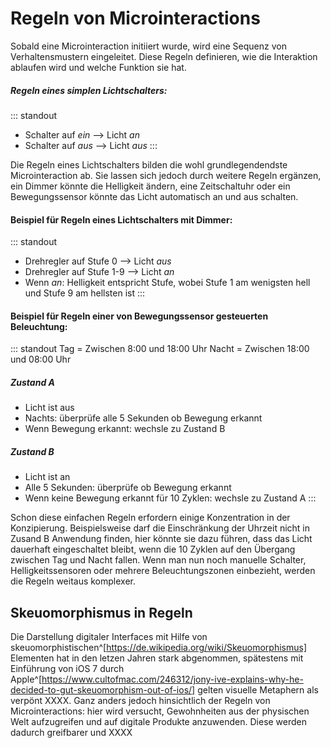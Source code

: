 # Regeln von Microinteractions



Sobald eine Microinteraction initiiert wurde, wird eine Sequenz von Verhaltensmustern eingeleitet. Diese Regeln definieren, wie die Interaktion ablaufen wird und welche Funktion sie hat.

##### Regeln eines simplen Lichtschalters: 

::: standout
- Schalter auf *ein* --> Licht *an*
- Schalter auf *aus* --> Licht *aus*
:::

Die Regeln eines Lichtschalters bilden die wohl grundlegendendste Microinteraction ab. Sie lassen sich jedoch durch weitere Regeln ergänzen, ein Dimmer könnte die Helligkeit ändern, eine Zeitschaltuhr oder ein Bewegungssensor könnte das Licht automatisch an und aus schalten.

#### Beispiel für Regeln eines Lichtschalters mit Dimmer:

::: standout
- Drehregler auf Stufe 0 --> Licht *aus*
- Drehregler auf Stufe 1-9 --> Licht *an*
- Wenn *an*: Helligkeit entspricht Stufe, wobei Stufe 1 am wenigsten hell und Stufe 9 am hellsten ist
:::

#### Beispiel für Regeln einer von Bewegungssensor gesteuerten Beleuchtung:

::: standout
Tag = Zwischen 8:00 und 18:00 Uhr
Nacht = Zwischen 18:00 und 08:00 Uhr

##### Zustand A
  - Licht ist aus
  - Nachts: überprüfe alle 5 Sekunden ob Bewegung erkannt
  - Wenn Bewegung erkannt: wechsle zu Zustand B

##### Zustand B
  - Licht ist an
  - Alle 5 Sekunden: überprüfe ob Bewegung erkannt
  - Wenn keine Bewegung erkannt für 10 Zyklen: wechsle zu Zustand A
:::

Schon diese einfachen Regeln erfordern einige Konzentration in der Konzipierung. Beispielsweise darf die Einschränkung der Uhrzeit nicht in Zusand B Anwendung finden, hier könnte sie dazu führen, dass das Licht dauerhaft eingeschaltet bleibt, wenn die 10 Zyklen auf den Übergang zwischen Tag und Nacht fallen. Wenn man nun noch manuelle Schalter, Helligkeitssensoren oder mehrere Beleuchtungszonen einbezieht, werden die Regeln weitaus komplexer.

## Skeuomorphismus in Regeln

Die Darstellung digitaler Interfaces mit Hilfe von skeuomorphistischen^[https://de.wikipedia.org/wiki/Skeuomorphismus] Elementen hat in den letzen Jahren stark abgenommen, spätestens mit Einführung von iOS 7 durch Apple^[https://www.cultofmac.com/246312/jony-ive-explains-why-he-decided-to-gut-skeuomorphism-out-of-ios/] gelten visuelle Metaphern als verpönt XXXX.
Ganz anders jedoch hinsichtlich der Regeln von Microinteractions: hier wird versucht, Gewohnheiten aus der physischen Welt aufzugreifen und auf digitale Produkte anzuwenden. Diese werden dadurch greifbarer und XXXX
